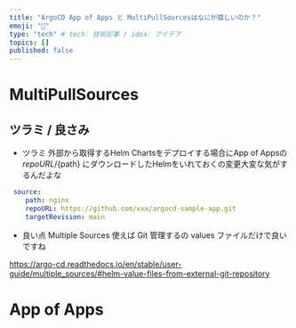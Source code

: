 ```yaml
---
title: "ArgoCD App of Apps と MultiPullSourcesはなにが嬉しいのか？"
emoji: "💬"
type: "tech" # tech: 技術記事 / idea: アイデア
topics: []
published: false
---
```


# MultiPullSources

## ツラミ / 良さみ
- ツラミ
外部から取得するHelm Chartsをデプロイする場合にApp of Appsの ${repoURL}/${path} にダウンロードしたHelmをいれておくの変更大変な気がするんだよな
```yaml
 source:
    path: nginx
    repoURL: https://github.com/xxx/argocd-sample-app.git
    targetRevision: main
```

- 良い点
Multiple Sources 使えば Git 管理するの values ファイルだけで良いですね  

https://argo-cd.readthedocs.io/en/stable/user-guide/multiple_sources/#helm-value-files-from-external-git-repository


# App of Apps 
